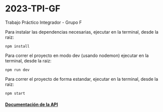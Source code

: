 # 2023-TPI-GF

Trabajo Práctico Integrador - Grupo F

Para instalar las dependencias necesarias, ejecutar en la terminal, desde la raiz:

```
npm install
```

Para correr el proyecto en modo dev (usando nodemon) ejecutar en la terminal, desde la raiz:

```
npm run dev
```

Para correr el proyecto de forma estandar, ejecutar en la terminal, desde la raiz:

```
npm start
```

#### [Documentación de la API](https://documenter.getpostman.com/view/28076341/2s93z3f5o8)
